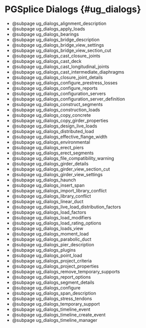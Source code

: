 PGSplice Dialogs {#ug_dialogs}
==============================================

* @subpage ug_dialogs_alignment_description
* @subpage ug_dialogs_apply_loads
* @subpage ug_dialogs_bearings
* @subpage ug_dialogs_bridge_description
* @subpage ug_dialogs_bridge_view_settings
* @subpage ug_dialogs_bridge_view_section_cut
* @subpage ug_dialogs_cast_closure_joints
* @subpage ug_dialogs_cast_deck
* @subpage ug_dialogs_cast_longitudinal_joints
* @subpage ug_dialogs_cast_intermediate_diaphragms
* @subpage ug_dialogs_closure_joint_details
* @subpage ug_dialogs_configure_prestress_losses
* @subpage ug_dialogs_configure_reports
* @subpage ug_dialogs_configuration_servers
* @subpage ug_dialogs_configuration_server_definition
* @subpage ug_dialogs_construct_segments
* @subpage ug_dialogs_construction_loads
* @subpage ug_dialogs_copy_concrete
* @subpage ug_dialogs_copy_girder_properties
* @subpage ug_dialogs_design_live_loads
* @subpage ug_dialogs_distributed_load
* @subpage ug_dialogs_effective_flange_width
* @subpage ug_dialogs_environmental
* @subpage ug_dialogs_erect_piers
* @subpage ug_dialogs_erect_segments
* @subpage ug_dialogs_file_compatibility_warning
* @subpage ug_dialogs_girder_details
* @subpage ug_dialogs_girder_view_section_cut
* @subpage ug_dialogs_girder_view_settings
* @subpage ug_dialogs_haunch
* @subpage ug_dialogs_insert_span
* @subpage ug_dialogs_import_library_conflict
* @subpage ug_dialogs_library_conflict
* @subpage ug_dialogs_linear_duct
* @subpage ug_dialogs_live_load_distribution_factors
* @subpage ug_dialogs_load_factors
* @subpage ug_dialogs_load_modifiers
* @subpage ug_dialogs_load_rating_options
* @subpage ug_dialogs_loads_view
* @subpage ug_dialogs_moment_load
* @subpage ug_dialogs_parabolic_duct
* @subpage ug_dialogs_pier_description
* @subpage ug_dialogs_plugins
* @subpage ug_dialogs_point_load
* @subpage ug_dialogs_project_criteria
* @subpage ug_dialogs_project_properties
* @subpage ug_dialogs_remove_temporary_supports
* @subpage ug_dialogs_report_options
* @subpage ug_dialogs_segment_details
* @subpage ug_dialogs_configure
* @subpage ug_dialogs_span_description
* @subpage ug_dialogs_stress_tendons
* @subpage ug_dialogs_temporary_support
* @subpage ug_dialogs_timeline_event
* @subpage ug_dialogs_timeline_create_event
* @subpage ug_dialogs_timeline_manager

